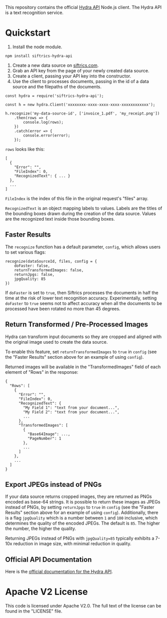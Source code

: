 This repository contains the official [Hydra API](https://siftrics.com/) Node.js client. The Hydra API is a text recognition service.

# Quickstart

1. Install the node module.

```
npm install siftrics-hydra-api
```


1. Create a new data source on [siftrics.com](https://siftrics.com/).
2. Grab an API key from the page of your newly created data source.
3. Create a client, passing your API key into the constructor.
4. Use the client to processes documents, passing in the id of a data source and the filepaths of the documents.

```
const hydra = require('siftrics-hydra-api');

const h = new hydra.Client('xxxxxxxx-xxxx-xxxx-xxxx-xxxxxxxxxxxx');

h.recognize('my-data-source-id', ['invoice_1.pdf', 'my_receipt.png'])
    .then(rows => {
        console.log(rows);
    })
    .catch(error => {
        console.error(error);
    });
```

`rows` looks like this:

```
[
  {
    "Error": "",
    "FileIndex": 0,
    "RecognizedText": { ... }
  },
  ...
]
```

`FileIndex` is the index of this file in the original request's "files" array.

`RecognizedText` is an object mapping labels to values. Labels are the titles of the bounding boxes drawn during the creation of the data source. Values are the recognized text inside those bounding boxes.

## Faster Results

The `recognize` function has a default parameter, `config`, which allows users to set various flags:

```
recognize(dataSourceId, files, config = {
    doFaster: false,
    returnTransformedImages: false,
    returnJpgs: false,
    jpgQuality: 85
})
```

If `doFaster` is set to `true`, then Siftrics processes the documents in half the time at the risk of lower text recognition accuracy. Experimentally, setting `doFaster` to `true` seems not to affect accuracy when all the documents to be processed have been rotated no more than 45 degrees.

## Return Transformed / Pre-Processed Images

Hydra can transform input documents so they are cropped and aligned with the original image used to create the data source.

To enable this feature, set `returnTransformedImages` to `true` in `config` (see the "Faster Results" section above for an example of using `config`).

Returned images will be available in the "TransformedImages" field of each element of "Rows" in the response:

```
{
  "Rows": [
    {
      "Error": "",
      "FileIndex": 0,
      "RecognizedText": {
        "My Field 1": "text from your document...",
        "My Field 2": "text from your document...",
        ...
      },
      "TransformedImages": [
        {
          "Base64Image": ...,
          "PageNumber": 1
        },
        ...
      ]
    },
    ...
  ]
}
```

## Export JPEGs instead of PNGs

If your data source returns cropped images, they are returned as PNGs encoded as base-64 strings. It is possible to return these images as JPEGs instead of PNGs, by setting `returnJpgs` to `true` in `config` (see the "Faster Results" section above for an example of using `config`). Additionally, there is a flag `jpgQuality` which is a number between `1` and `100` inclusive, which determines the quality of the encoded JPEGs. The default is `85`. The higher the number, the higher the quality.

Returning JPEGs instead of PNGs with `jpgQuality=85` typically exhibits a 7-10x reduction in image size, with minimal reduction in quality.

## Official API Documentation

Here is the [official documentation for the Hydra API](https://siftrics.com/docs/hydra.html).

# Apache V2 License

This code is licensed under Apache V2.0. The full text of the license can be found in the "LICENSE" file.
